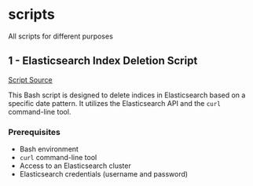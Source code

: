 # scripts
All scripts for different purposes

## 1 - Elasticsearch Index Deletion Script

[Script Source](./bash/clear-elastic-index.sh)

This Bash script is designed to delete indices in Elasticsearch based on a specific date pattern. It utilizes the Elasticsearch API and the `curl` command-line tool.

### Prerequisites

- Bash environment
- `curl` command-line tool
- Access to an Elasticsearch cluster
- Elasticsearch credentials (username and password)